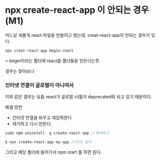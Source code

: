 # npx create-react-app 이 안되는 경우 (M1)

어느날 새롭게 react 파일을 만들려고 했는데, creat-react-app이 안되는 경우가 있다.

```jsx
npx creat-react-app begin-react
```

= begin이라는 폴더에 react를 폴더들을 만든다는뜻.

경우는 찾아보니 

### 인터넷 연결이 글로벌이 아니여서

이와 같은 경우는 요즘 react가 글로벌 cil툴이 deprecated화 되고 있기 때문이다.

해결 방안

- 인터넷 연결을 바꾸고 재입력한다
- 제거하고 다시 만든다.

```jsx
sudo npm uninstall -g create-react-app //제거하고

$ npx create-react-app my-app //다시 설치
```

그리고 해당 폴더에 들어가서 npm start 를 하면 된다.
